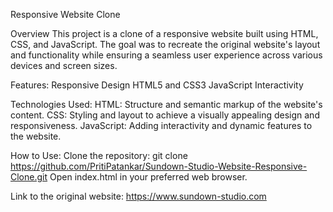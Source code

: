 Responsive Website Clone

Overview
This project is a clone of a responsive website built using HTML, CSS, and JavaScript. The goal was to recreate the original website's layout and functionality while ensuring a seamless user experience across various devices and screen sizes.

Features:
Responsive Design
HTML5 and CSS3
JavaScript Interactivity

Technologies Used:
HTML: Structure and semantic markup of the website's content.
CSS: Styling and layout to achieve a visually appealing design and responsiveness.
JavaScript: Adding interactivity and dynamic features to the website.

How to Use:
Clone the repository: git clone https://github.com/PritiPatankar/Sundown-Studio-Website-Responsive-Clone.git
Open index.html in your preferred web browser.

Link to the original website: https://www.sundown-studio.com
